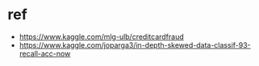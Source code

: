 


# ref 
- https://www.kaggle.com/mlg-ulb/creditcardfraud
- https://www.kaggle.com/joparga3/in-depth-skewed-data-classif-93-recall-acc-now


